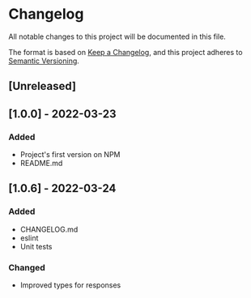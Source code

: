 # Changelog
All notable changes to this project will be documented in this file.

The format is based on [Keep a Changelog](https://keepachangelog.com/en/1.0.0/),
and this project adheres to [Semantic Versioning](https://semver.org/spec/v2.0.0.html).

## [Unreleased]

## [1.0.0] - 2022-03-23
### Added
 - Project's first version on NPM
 - README.md

## [1.0.6] - 2022-03-24
### Added
 - CHANGELOG.md
 - eslint
 - Unit tests

### Changed
 - Improved types for responses
